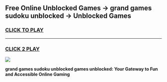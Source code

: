 
## Free Online Unblocked Games → grand games sudoku unblocked → Unblocked Games
<h3>
<a href="https://premium.freeplayer.one?title=grand_games_sudoku_unblocked&ref=21F">CLICK TO PLAY</a></h3>
<hr>

<h3>
<a href="https://premium.freeplayer.one?title=grand_games_sudoku_unblocked&ref=21F">CLICK 2 PLAY</a>
  
</h3>

<a href="https://premium.freeplayer.one?title=grand_games_sudoku_unblocked&ref=21F/"><img src="https://clearcache.store/games.png"></a>


**grand games sudoku unblocked games unblocked: Your Gateway to Fun and Accessible Online Gaming**
